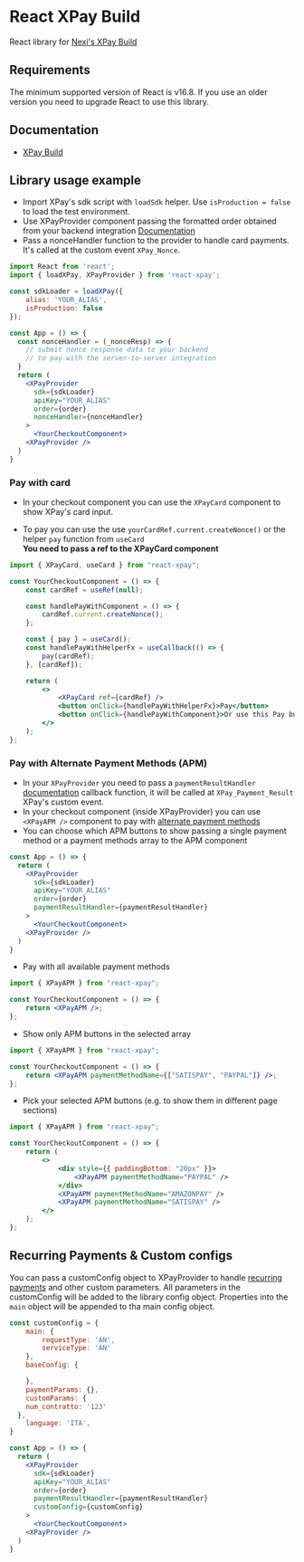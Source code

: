 # React XPay Build

React library for [Nexi's XPay Build](https://ecommerce.nexi.it/specifiche-tecniche/build/introduzione.html)

## Requirements

The minimum supported version of React is v16.8.
If you use an older version you need to upgrade React to use this library.

## Documentation

- [XPay Build](https://ecommerce.nexi.it/specifiche-tecniche/build/introduzione.html)

## Library usage example

- Import XPay's sdk script with `loadSdk` helper. Use `isProduction = false` to load the test environment.
- Use XPayProvider component passing the formatted order obtained from your backend integration [Documentation](https://ecommerce.nexi.it/specifiche-tecniche/build/pagamento.html)
- Pass a nonceHandler function to the provider to handle card payments. It's called at the custom event `XPay_Nonce`.

```jsx
import React from 'react';
import { loadXPay, XPayProvider } from 'react-xpay';

const sdkLoader = loadXPay({
	alias: 'YOUR_ALIAS',
	isProduction: false
});

const App = () => {
  const nonceHandler = (_nonceResp) => {
    // submit nonce response data to your backend
    // to pay with the server-to-server integration
  }
  return (
    <XPayProvider
      sdk={sdkLoader}
      apiKey="YOUR_ALIAS"
      order={order}
      nonceHandler={nonceHandler}
    >
      <YourCheckoutComponent>
    <XPayProvider />
  )
}

```

### Pay with card

- In your checkout component you can use the `XPayCard` component to show XPay's card input.

- To pay you can use the use `yourCardRef.current.createNonce()` or the helper `pay` function from `useCard`  
  **You need to pass a ref to the XPayCard component**

```jsx
import { XPayCard, useCard } from "react-xpay";

const YourCheckoutComponent = () => {
	const cardRef = useRef(null);

	const handlePayWithComponent = () => {
		cardRef.current.createNonce();
	};

	const { pay } = useCard();
	const handlePayWithHelperFx = useCallback(() => {
		pay(cardRef);
	}, [cardRef]);

	return (
		<>
			<XPayCard ref={cardRef} />
			<button onClick={handlePayWithHelperFx}>Pay</button>
			<button onClick={handlePayWithComponent}>Or use this Pay button</button>
		</>
	);
};
```

### Pay with Alternate Payment Methods (APM)

- In your `XPayProvider` you need to pass a `paymentResultHandler` [documentation](https://ecommerce.nexi.it/specifiche-tecniche/build/metodidipagamentoalternativi.html) callback function, it will be called at `XPay_Payment_Result` XPay's custom event.
- In your checkout component (inside XPayProvider) you can use `<XPayAPM />` component to pay with [alternate payment methods](https://ecommerce.nexi.it/specifiche-tecniche/build/metodidipagamentoalternativi.html)
- You can choose which APM buttons to show passing a single payment method or a payment methods array to the APM component

```jsx
const App = () => {
  return (
    <XPayProvider
      sdk={sdkLoader}
      apiKey="YOUR_ALIAS"
      order={order}
      paymentResultHandler={paymentResultHandler}
    >
      <YourCheckoutComponent>
    <XPayProvider />
  )
}
```

- Pay with all available payment methods

```jsx
import { XPayAPM } from "react-xpay";

const YourCheckoutComponent = () => {
	return <XPayAPM />;
};
```

- Show only APM buttons in the selected array

```jsx
import { XPayAPM } from "react-xpay";

const YourCheckoutComponent = () => {
	return <XPayAPM paymentMethodName={["SATISPAY", "PAYPAL"]} />;
};
```

- Pick your selected APM buttons (e.g. to show them in different page sections)

```jsx
import { XPayAPM } from "react-xpay";

const YourCheckoutComponent = () => {
	return (
		<>
			<div style={{ paddingBottom: "20px" }}>
				<XPayAPM paymentMethodName="PAYPAL" />
			</div>
			<XPayAPM paymentMethodName="AMAZONPAY" />
			<XPayAPM paymentMethodName="SATISPAY" />
		</>
	);
};
```

## Recurring Payments & Custom configs

You can pass a customConfig object to XPayProvider to handle [recurring payments](https://ecommerce.nexi.it/specifiche-tecniche/build/pagamentoricorrente.html) and other custom parameters.
All parameters in the customConfig will be added to the library config object.
Properties into the `main` object will be appended to tha main config object.

```jsx
const customConfig = {
	main: {
		requestType: 'AN',
		serviceType: 'AN'
	},
	baseConfig: {

	},
	paymentParams: {},
	customParams: {
    num_contratto: '123'
  },
	language: 'ITA',
}

const App = () => {
  return (
    <XPayProvider
      sdk={sdkLoader}
      apiKey="YOUR_ALIAS"
      order={order}
      paymentResultHandler={paymentResultHandler}
      customConfig={customConfig}
    >
      <YourCheckoutComponent>
    <XPayProvider />
  )
}
```
